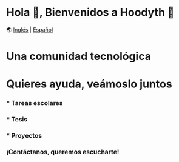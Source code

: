 # Hola 👋, Bienvenidos a Hoodyth 🚀

🌏 [Inglés](https://github.com/hoodyth/.github/blob/main/profile/README.md) | [Español](https://github.com/hoodyth/.github/blob/main/profile/README.es.md)

# Una comunidad tecnológica

# Quieres ayuda, veámoslo juntos
### * Tareas escolares
### * Tesis
### * Proyectos

### ¡Contáctanos, queremos escucharte!

